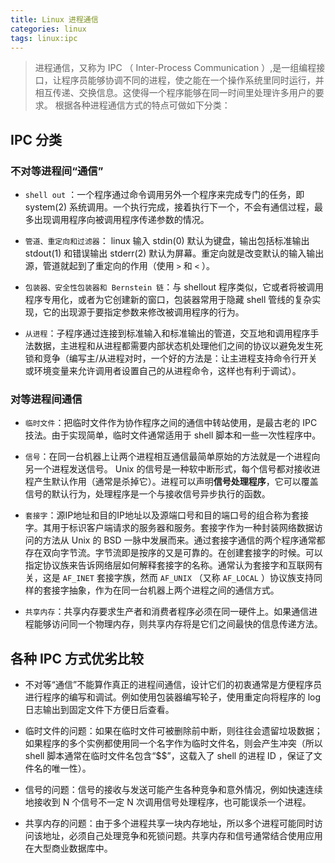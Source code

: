 ```yaml
---
title: Linux 进程通信
categories: linux
tags: linux:ipc
---
```


> 进程通信，又称为 IPC （ Inter-Process Communication ）,是一组编程接口，让程序员能够协调不同的进程，使之能在一个操作系统里同时运行，并相互传递、交换信息。这使得一个程序能够在同一时间里处理许多用户的要求。
根据各种进程通信方式的特点可做如下分类：

## IPC 分类

### 不对等进程间“通信”

- `shell out` ：一个程序通过命令调用另外一个程序来完成专门的任务，即 system(2) 系统调用。一个执行完成，接着执行下一个，不会有通信过程，最多出现调用程序向被调用程序传递参数的情况。

- `管道、重定向和过滤器`： linux 输入 stdin(0) 默认为键盘，输出包括标准输出 stdout(1) 和错误输出 stderr(2) 默认为屏幕。重定向就是改变默认的输入输出源，管道就起到了重定向的作用（使用 `>` 和 `<` ）。

- `包装器、安全性包装器和 Bernstein 链`：与 shellout 程序类似，它或者将被调用程序专用化，或者为它创建新的窗口，包装器常用于隐藏 shell 管线的复杂实现，它的出现源于要指定参数来修改被调用程序的行为。

- `从进程`：子程序通过连接到标准输入和标准输出的管道，交互地和调用程序手法数据，主进程和从进程都需要内部状态机处理他们之间的协议以避免发生死锁和竞争（编写主/从进程对时，一个好的方法是：让主进程支持命令行开关或环境变量来允许调用者设置自己的从进程命令，这样也有利于调试）。

### 对等进程间通信
	
- `临时文件`：把临时文件作为协作程序之间的通信中转站使用，是最古老的 IPC 技法。由于实现简单，临时文件通常适用于 shell 脚本和一些一次性程序中。
	
- `信号`：在同一台机器上让两个进程相互通信最简单原始的方法就是一个进程向另一个进程发送信号。 Unix 的信号是一种软中断形式，每个信号都对接收进程产生默认作用（通常是杀掉它）。进程可以声明**信号处理程序**，它可以覆盖信号的默认行为，处理程序是一个与接收信号异步执行的函数。
	
- `套接字`：源IP地址和目的IP地址以及源端口号和目的端口号的组合称为套接字。其用于标识客户端请求的服务器和服务。套接字作为一种封装网络数据访问的方法从 Unix 的 BSD 一脉中发展而来。通过套接字通信的两个程序通常都存在双向字节流。字节流即是按序的又是可靠的。在创建套接字的时候。可以指定协议族来告诉网络层如何解释套接字的名称。通常认为套接字和互联网有关，这是 `AF_INET` 套接字族，然而 `AF_UNIX` （又称 `AF_LOCAL` ）协议族支持同样的套接字抽象，作为在同一台机器上两个进程之间的通信方式。
	
- `共享内存`：共享内存要求生产者和消费者程序必须在同一硬件上。如果通信进程能够访问同一个物理内存，则共享内存将是它们之间最快的信息传递方法。


## 各种 IPC 方式优劣比较

- 不对等“通信”不能算作真正的进程间通信，设计它们的初衷通常是方便程序员进行程序的编写和调试。例如使用包装器编写轮子，使用重定向将程序的 log 日志输出到固定文件下方便日后查看。

- 临时文件的问题：如果在临时文件可被删除前中断，则往往会遗留垃圾数据；如果程序的多个实例都使用同一个名字作为临时文件名，则会产生冲突（所以 shell 脚本通常在临时文件名包含“$$”，这载入了 shell 的进程 ID ，保证了文件名的唯一性）。

- 信号的问题：信号的接收与发送可能产生各种竞争和意外情况，例如快速连续地接收到 N 个信号不一定 N 次调用信号处理程序，也可能误杀一个进程。

- 共享内存的问题：由于多个进程共享一块内存地址，所以多个进程可能同时访问该地址，必须自己处理竞争和死锁问题。共享内存和信号通常结合使用应用在大型商业数据库中。
